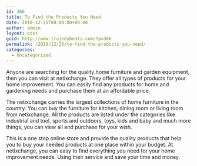 ```yaml
---
id: 366
title: To Find the Products You Need
date: 2010-12-25T00:00:00+00:00
author: admin
layout: post
guid: http://www.trajedybeatz.com/?p=366
permalink: /2010/12/25/to-find-the-products-you-need/
categories:
  - Uncategorized
---
```

Anyone are searching for the quality home furniture and garden equipment, then you can visit at netixchange. They offer all types of products for your home improvement. You can easily find any products for home and gardening needs and purchase them at an affordable price.

The netixchange carries the largest collections of home furniture in the country. You can buy the furniture for kitchen, dining room or living room from netixchange. All the products are listed under the categories like industrial and tool, sports and outdoors, toys, kids and baby and much more things, you can view all and purchase for your wish.

This is a one stop online store and provide the quality products that help you to buy your needed products at one place within your budget. At netixchange, you can easy to find everything you need for your home improvement needs. Using their service and save your time and money.